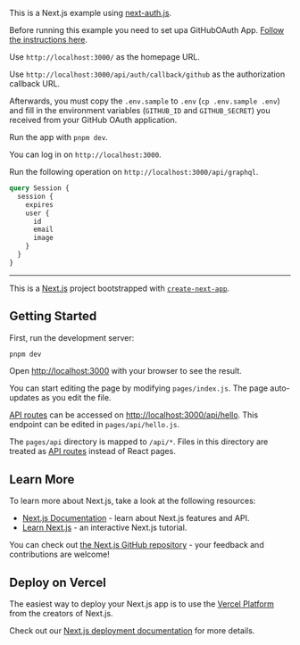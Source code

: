 This is a Next.js example using [next-auth.js](https://next-auth.js.org/).

Before running this example you need to set upa GitHubOAuth App.
[Follow the instructions here](https://docs.github.com/en/developers/apps/building-oauth-apps/creating-an-oauth-app).

Use `http://localhost:3000/` as the homepage URL.

Use `http://localhost:3000/api/auth/callback/github` as the authorization callback URL.

Afterwards, you must copy the `.env.sample` to `.env` (`cp .env.sample .env`) and fill in the
environment variables (`GITHUB_ID` and `GITHUB_SECRET`) you received from your GitHub OAuth
application.

Run the app with `pnpm dev`.

You can log in on `http://localhost:3000`.

Run the following operation on `http://localhost:3000/api/graphql`.

```graphql
query Session {
  session {
    expires
    user {
      id
      email
      image
    }
  }
}
```

---

This is a [Next.js](https://nextjs.org/) project bootstrapped with
[`create-next-app`](https://github.com/vercel/next.js/tree/canary/packages/create-next-app).

## Getting Started

First, run the development server:

```bash
pnpm dev
```

Open [http://localhost:3000](http://localhost:3000) with your browser to see the result.

You can start editing the page by modifying `pages/index.js`. The page auto-updates as you edit the
file.

[API routes](https://nextjs.org/docs/api-routes/introduction) can be accessed on
[http://localhost:3000/api/hello](http://localhost:3000/api/hello). This endpoint can be edited in
`pages/api/hello.js`.

The `pages/api` directory is mapped to `/api/*`. Files in this directory are treated as
[API routes](https://nextjs.org/docs/api-routes/introduction) instead of React pages.

## Learn More

To learn more about Next.js, take a look at the following resources:

- [Next.js Documentation](https://nextjs.org/docs) - learn about Next.js features and API.
- [Learn Next.js](https://nextjs.org/learn) - an interactive Next.js tutorial.

You can check out [the Next.js GitHub repository](https://github.com/vercel/next.js/) - your
feedback and contributions are welcome!

## Deploy on Vercel

The easiest way to deploy your Next.js app is to use the
[Vercel Platform](https://vercel.com/new?utm_medium=default-template&filter=next.js&utm_source=create-next-app&utm_campaign=create-next-app-readme)
from the creators of Next.js.

Check out our [Next.js deployment documentation](https://nextjs.org/docs/deployment) for more
details.
